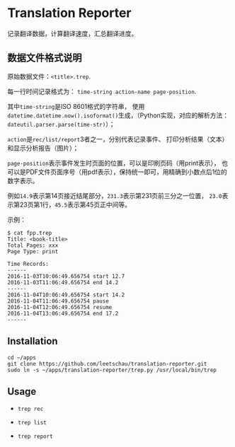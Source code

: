 # Translation Reporter

记录翻译数据，计算翻译速度，汇总翻译进度。

## 数据文件格式说明

原始数据文件：`<title>.trep`.

每一行时间记录格式为：
`time-string action-name page-position`.

其中`time-string`是ISO 8601格式的字符串，
使用`datetime.datetime.now().isoformat()`生成，（Python实现，对应的解析方法：
`dateutil.parser.parse(time-str)`）；

`action`是`rec/list/report`3者之一，分别代表记录事件、
打印分析结果（文本）和显示分析报告（图片）；

`page-position`表示事件发生时页面的位置，可以是印刷页码（用print表示），
也可以是PDF文件页面序号（用pdf表示），保持统一即可，用精确到小数点后1位的数字表示。

例如`14.9`表示第14页接近结尾部分，`231.3`表示第231页前三分之一位置，
`23.0`表示第23页第1行，`45.5`表示第45页正中间等。

示例：
```
$ cat fpp.trep
Title: <book-title>
Total Pages: xxx
Page Type: print

Time Records:
------
2016-11-03T10:06:49.656754 start 12.7
2016-11-03T11:06:49.656754 end 14.2
------
2016-11-04T10:06:49.656754 start 14.2
2016-11-04T11:06:49.656754 pause
2016-11-04T12:06:49.656754 resume
2016-11-04T13:06:49.656754 end 17.2
------
```

## Installation

```
cd ~/apps
git clone https://github.com/leetschau/translation-reporter.git
sudo ln -s ~/apps/translation-reporter/trep.py /usr/local/bin/trep
```

## Usage

* `trep rec`

* `trep list`

* `trep report`
